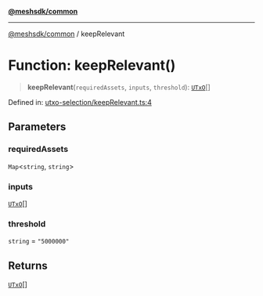 [**@meshsdk/common**](../README.md)

***

[@meshsdk/common](../globals.md) / keepRelevant

# Function: keepRelevant()

> **keepRelevant**(`requiredAssets`, `inputs`, `threshold`): [`UTxO`](../type-aliases/UTxO.md)[]

Defined in: [utxo-selection/keepRelevant.ts:4](https://github.com/MeshJS/mesh/blob/1abde1553cbd7cf2cf4e40197fc0de9e4a7d0f49/packages/mesh-common/src/utxo-selection/keepRelevant.ts#L4)

## Parameters

### requiredAssets

`Map`\<`string`, `string`\>

### inputs

[`UTxO`](../type-aliases/UTxO.md)[]

### threshold

`string` = `"5000000"`

## Returns

[`UTxO`](../type-aliases/UTxO.md)[]
